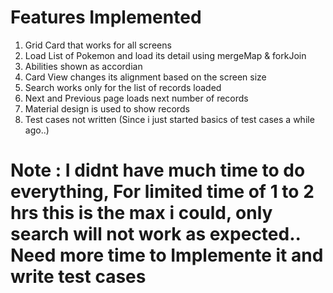 # Features Implemented

1. Grid Card that works for all screens
1. Load List of Pokemon and load its detail using mergeMap & forkJoin
1. Abilities shown as accordian
1. Card View changes its alignment based on the screen size
1. Search works only for the list of records loaded
1. Next and Previous page loads next number of records
1. Material design is used to show records
1. Test cases not written (Since i just started basics of test cases a while ago..)

# Note : I didnt have much time to do everything, For limited time of 1 to 2 hrs this is the max i could, only search will not work as expected.. Need more time to Implemente it and write test cases
